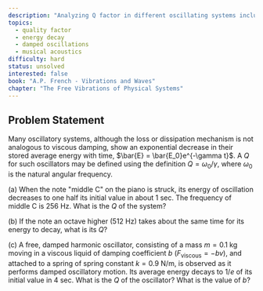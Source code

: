 ```yaml
---
description: "Analyzing Q factor in different oscillating systems including piano strings and damped oscillators"
topics:
  - quality factor
  - energy decay
  - damped oscillations
  - musical acoustics
difficulty: hard
status: unsolved
interested: false
book: "A.P. French - Vibrations and Waves"
chapter: "The Free Vibrations of Physical Systems"
---
```


## Problem Statement
Many oscillatory systems, although the loss or dissipation mechanism is not analogous to viscous damping, show an exponential decrease in their stored average energy with time, $\bar{E} = \bar{E_0}e^{-\gamma t}$. A $Q$ for such oscillators may be defined using the definition $Q = \omega_0/\gamma$, where $\omega_0$ is the natural angular frequency.

(a) When the note "middle C" on the piano is struck, its energy of oscillation decreases to one half its initial value in about 1 sec. The frequency of middle C is 256 Hz. What is the $Q$ of the system?

(b) If the note an octave higher (512 Hz) takes about the same time for its energy to decay, what is its $Q$?

(c) A free, damped harmonic oscillator, consisting of a mass $m = 0.1$ kg moving in a viscous liquid of damping coefficient $b$ ($F_{\text{viscous}} = -bv$), and attached to a spring of spring constant $k = 0.9$ N/m, is observed as it performs damped oscillatory motion. Its average energy decays to $1/e$ of its initial value in 4 sec. What is the $Q$ of the oscillator? What is the value of $b$?